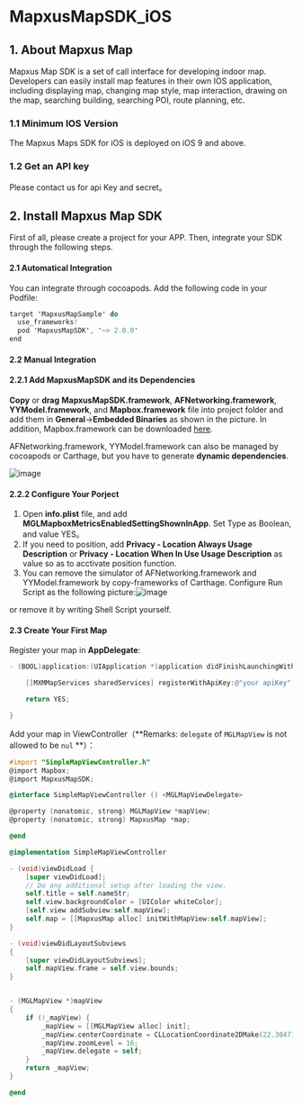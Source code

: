 # MapxusMapSDK_iOS

## 1. About Mapxus Map

Mapxus Map SDK is a set of call interface for developing indoor map. Developers can easily install map features in their own IOS application, including displaying map, changing map style, map interaction, drawing on the map, searching building, searching POI, route planning, etc.

### 1.1 Minimum IOS Version

The Mapxus Maps SDK for iOS is deployed on iOS 9 and above.

### 1.2 Get an API key

Please contact us for api Key and secret。



## 2. Install Mapxus Map SDK

First of all, please create a project for your APP. Then, integrate your SDK through the following steps.

#### 2.1 Automatical Integration

You can integrate through cocoapods. Add the following code in your Podfile:

```objectivec
target 'MapxusMapSample' do
  use_frameworks!
  pod 'MapxusMapSDK', '~> 2.0.0'
end
```

#### 2.2 Manual Integration

#### 2.2.1 Add MapxusMapSDK and its Dependencies

**Copy** or **drag** **MapxusMapSDK.framework**, **AFNetworking.framework**, **YYModel.framework**, and **Mapbox.framework** file into project folder and add them in **General**->**Embedded Binaries** as shown in the picture. In addition, Mapbox.framework can be downloaded [here](https://www.mapbox.com/install/ios/).

AFNetworking.framework, YYModel.framework can also be managed by cocoapods or Carthage, but you have to generate **dynamic dependencies**. 

![image](https://dpw.maphive.cloud/images/digitalMap/ios/2.0.0/20180525164611.png)

#### 2.2.2 Configure Your Porject

1. Open **info.plist** file, and add **MGLMapboxMetricsEnabledSettingShownInApp**. Set Type as Boolean, and value YES。
2. If you need to position, add **Privacy - Location Always Usage Description** or **Privacy - Location When In Use Usage Description** as value so as to acctivate position function.
3. You can remove the simulator of AFNetworking.framework and YYModel.framework by copy-frameworks of Carthage. Configure Run Script as  the following picture:![image](https://dpw.maphive.cloud/images/digitalMap/ios/2.0.0/20180702062028.png)

or remove it by writing Shell Script yourself.

#### 2.3 Create Your First Map

Register your map in **AppDelegate**:

```objectivec
- (BOOL)application:(UIApplication *)application didFinishLaunchingWithOptions:(NSDictionary *)launchOptions {

    [[MXMMapServices sharedServices] registerWithApiKey:@"your apiKey" secret:@"your secret"];

    return YES;

}
```

Add your map in ViewController（**Remarks:  `delegate` of `MGLMapView` is  not allowed to be `nul` **）：

```objectivec
#import "SimpleMapViewController.h"
@import Mapbox;
@import MapxusMapSDK;

@interface SimpleMapViewController () <MGLMapViewDelegate>

@property (nonatomic, strong) MGLMapView *mapView;
@property (nonatomic, strong) MapxusMap *map;

@end

@implementation SimpleMapViewController

- (void)viewDidLoad {
    [super viewDidLoad];
    // Do any additional setup after loading the view.
    self.title = self.nameStr;
    self.view.backgroundColor = [UIColor whiteColor];
    [self.view addSubview:self.mapView];
    self.map = [[MapxusMap alloc] initWithMapView:self.mapView];
}

- (void)viewDidLayoutSubviews
{
    [super viewDidLayoutSubviews];
    self.mapView.frame = self.view.bounds;
}


- (MGLMapView *)mapView
{
    if (!_mapView) {
        _mapView = [[MGLMapView alloc] init];
        _mapView.centerCoordinate = CLLocationCoordinate2DMake(22.304716516178253, 114.16186609400843);
        _mapView.zoomLevel = 16;
        _mapView.delegate = self;
    }
    return _mapView;
}

@end
```